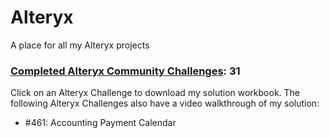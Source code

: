 # Alteryx
A place for all my Alteryx projects

### [Completed Alteryx Community Challenges](https://community.alteryx.com/t5/Weekly-Challenges/bd-p/weeklychallenge#post_time|solved-and-unsolved||1): 31
Click on an Alteryx Challenge to download my solution workbook. 
The following Alteryx Challenges also have a video walkthrough of my solution:
- #461: Accounting Payment Calendar
